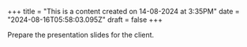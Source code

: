 +++
title = "This is a content created on 14-08-2024 at 3:35PM"
date = "2024-08-16T05:58:03.095Z"
draft = false
+++

  Prepare the presentation slides for the client.
        